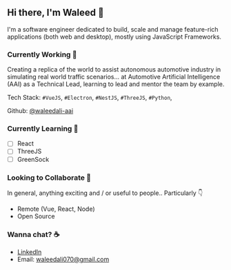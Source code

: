 ## Hi there, I'm Waleed 👋

I'm a software engineer dedicated to build, scale and manage feature-rich applications (both web and desktop), mostly using JavaScript Frameworks. 

### Currently Working 🔭

Creating a replica of the world to assist autonomous automotive industry in simulating real world traffic scenarios... at Automotive Artificial Intelligence (AAI) as a Technical Lead, learning to lead and mentor the team by example. 

Tech Stack: `#VueJS`, `#Electron`, `#NestJS`, `#ThreeJS`, `#Python`,

Github: [@waleedali-aai](https://github.com/waleedali-aai)

### Currently Learning 🌱

- [ ] React
- [ ] ThreeJS
- [ ] GreenSock

### Looking to Collaborate 👯

In general, anything exciting and / or useful to people.. Particularly :point_down:

- Remote (Vue, React, Node)
- Open Source 

### Wanna chat? :coffee: 

- [LinkedIn](https://www.linkedin.com/in/syed-waleed-ali/) 
- Email: waleedali070@gmail.com
